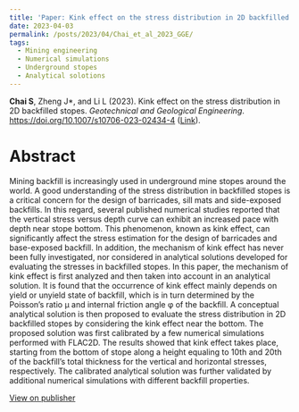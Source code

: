 ```yaml
---
title: 'Paper: Kink effect on the stress distribution in 2D backfilled stopes'
date: 2023-04-03
permalink: /posts/2023/04/Chai_et_al_2023_GGE/
tags:
  - Mining engineering
  - Numerical simulations
  - Underground stopes
  - Analytical solotions
---
```



**Chai S**, Zheng J*, and Li L (2023). Kink effect on the stress distribution in 2D backfilled stopes. _Geotechnical and Geological Engineering_. https://doi.org/10.1007/s10706-023-02434-4 ([Link](https://doi.org/10.1007/s10706-023-02434-4)).


Abstract
======
Mining backfill is increasingly used in underground mine stopes around the world. A good understanding of the stress distribution in backfilled stopes is a critical concern for the design of barricades, sill mats and side-exposed backfills. In this regard, several published numerical studies reported that the vertical stress versus depth curve can exhibit an increased pace with depth near stope bottom. This phenomenon, known as kink effect, can significantly affect the stress estimation for the design of barricades and base-exposed backfill. In addition, the mechanism of kink effect has never been fully investigated, nor considered in analytical solutions developed for evaluating the stresses in backfilled stopes. In this paper, the mechanism of kink effect is first analyzed and then taken into account in an analytical solution. It is found that the occurrence of kink effect mainly depends on yield or unyield state of backfill, which is in turn determined by the Poisson’s ratio μ and internal friction angle φ of the backfill. A conceptual analytical solution is then proposed to evaluate the stress distribution in 2D backfilled stopes by considering the kink effect near the bottom. The proposed solution was first calibrated by a few numerical simulations performed with FLAC2D. The results showed that kink effect takes place, starting from the bottom of stope along a height equaling to 10th and 20th of the backfill’s total thickness for the vertical and horizontal stresses, respectively. The calibrated analytical solution was further validated by additional numerical simulations with different backfill properties.

[View on publisher](https://link.springer.com/article/10.1007/s10706-023-02434-4)
